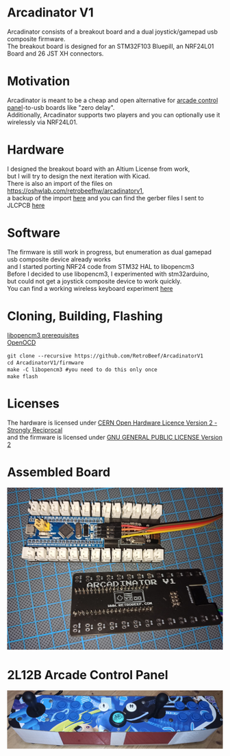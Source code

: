 # Arcadinator V1
Arcadinator consists of a breakout board and a dual joystick/gamepad usb composite firmware.  
The breakout board is designed for an STM32F103 Bluepill, an NRF24L01 Board and 26 JST XH connectors.  

# Motivation
Arcadinator is meant to be a cheap and open alternative for [arcade control panel](/extras/img/2L12B.jpg)-to-usb boards like "zero delay".  
Additionally, Arcadinator supports two players and you can optionally use it wirelessly via NRF24L01.

# Hardware
I designed the breakout board with an Altium License from work,  
but I will try to design the next iteration with Kicad.  
There is also an import of the files on https://oshwlab.com/retrobeefhw/arcadinatorv1,  
a backup of the import [here](/hardware/EasyEDA_Backup.zip) 
and you can find the gerber files I sent to JLCPCB [here](/extras/production/gerber.zip)  

# Software
The firmware is still work in progress, but enumeration as dual gamepad usb composite device already works  
and I started porting NRF24 code from STM32 HAL to libopencm3  
Before I decided to use libopencm3, I experimented with stm32arduino,  
but could not get a joystick composite device to work quickly.  
You can find a working wireless keyboard experiment [here](/extras/old/ArcadinatorKeyboard/)

# Cloning, Building, Flashing
[libopencm3 prerequisites](https://github.com/libopencm3/libopencm3#prerequisites)  
[OpenOCD](https://openocd.org/pages/getting-openocd.html)
```
git clone --recursive https://github.com/RetroBeef/ArcadinatorV1
cd ArcadinatorV1/firmware
make -C libopencm3 #you need to do this only once
make flash
```

# Licenses
The hardware is licensed under [CERN Open Hardware Licence Version 2 - Strongly Reciprocal](/hardware/LICENSE)  
and the firmware is licensed under [GNU GENERAL PUBLIC LICENSE Version 2](/firmware/LICENSE)  

# Assembled Board
![Assembled Board](extras/img/board.jpg?raw=true "Assembled Board")

# 2L12B Arcade Control Panel
![2L12B](extras/img/2L12B.jpg?raw=true "2L12B Arcade Control Panel")

